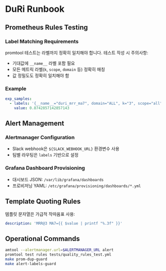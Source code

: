 # DuRi Runbook

## Prometheus Rules Testing

### Label Matching Requirements
promtool 테스트는 라벨까지 정확히 일치해야 합니다. 테스트 작성 시 주의사항:

- 기대값에 `__name__` 라벨 포함 필요
- 모든 메트릭 라벨(`k`, `scope`, `domain` 등) 정확히 매칭
- 값 정밀도도 정확히 일치해야 함

### Example
```yaml
exp_samples:
  - labels: '{__name__="duri_mrr_ma7", domain="ALL", k="3", scope="all"}'
    value: 0.8742857142857143
```

## Alert Management

### Alertmanager Configuration
- Slack webhook은 `${SLACK_WEBHOOK_URL}` 환경변수 사용
- 팀별 라우팅은 `labels` 기반으로 설정

### Grafana Dashboard Provisioning
- 대시보드 JSON: `/var/lib/grafana/dashboards`
- 프로비저닝 YAML: `/etc/grafana/provisioning/dashboards/*.yml`

## Template Quoting Rules
템플릿 문자열은 가급적 작따옴표 사용:
```yaml
description: 'MRR@3 MA7={{ $value | printf "%.3f" }}'
```

## Operational Commands
```bash
amtool --alertmanager.url=$ALERTMANAGER_URL alert
promtool test rules tests/quality_rules_test.yml
make prom-dup-guard
make alert-labels-guard
```


